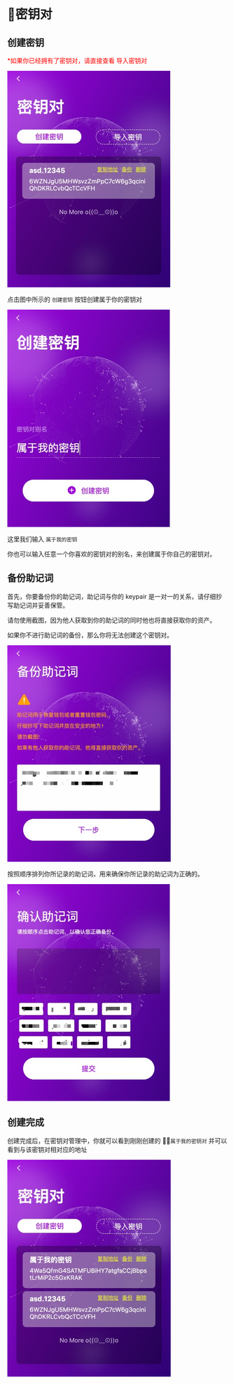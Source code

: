 # 密钥对

## 创建密钥

<font color="red">*如果你已经拥有了密钥对，请直接查看 导入密钥对 </font>

![Keypair](../../Asset/step-04.jpg)

点击图中所示的 ```创建密钥``` 按钮创建属于你的密钥对

![Create Keypair](../../Asset/step-05.jpg)

这里我们输入 ```属于我的密钥```

你也可以输入任意一个你喜欢的密钥对的别名，来创建属于你自己的密钥对。

## 备份助记词

首先，你要备份你的助记词，助记词与你的 keypair 是一对一的关系，请仔细抄写助记词并妥善保管。

请勿使用截图，因为他人获取到你的助记词的同时他也将直接获取你的资产。

如果你不进行助记词的备份，那么你将无法创建这个密钥对。

![Backup](../../Asset/step-06.jpg)

按照顺序排列你所记录的助记词，用来确保你所记录的助记词为正确的。

![Backup](../../Asset/step-07.jpg)

## 创建完成

创建完成后，在密钥对管理中，你就可以看到刚刚创建的 ```属于我的密钥对```
并可以看到与该密钥对相对应的地址

![Success](../../Asset/step-08.jpg)

